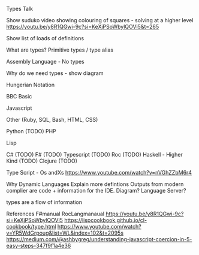 Types Talk

Show suduko video showing colouring of squares - solving at a higher level
https://youtu.be/y8R1QGwi-9c?si=KeXjPSoWbylQOVl5&t=265

Show list of loads of definitions

What are types?  Primitive types / type alias


Assembly Language - No types

Why do we need types - show diagram

Hungerian Notation

BBC Basic

Javascript

Other (Ruby, SQL, Bash, HTML, CSS)



Python  (TODO)
PHP

Lisp

C#   (TODO)
F#    (TODO)
Typescript   (TODO)
Roc   (TODO)
Haskell - Higher Kind   (TODO)
Clojure  (TODO)


Type Script - Os andXs
https://www.youtube.com/watch?v=nVGhZZbM6r4


Why Dynamic Languages
Explain more defintions
Outputs from modern complier are code + information for the IDE.  Diagram? Language Server?

types are a flow of information


References
F#manual
RocLangmanaual
https://youtu.be/y8R1QGwi-9c?si=KeXjPSoWbylQOVl5
https://lispcookbook.github.io/cl-cookbook/type.html
https://www.youtube.com/watch?v=YR5WdGrpoug&list=WL&index=102&t=2095s
https://medium.com/@ashbygreg/understanding-javascript-coercion-in-5-easy-steps-347f9f1a4e36